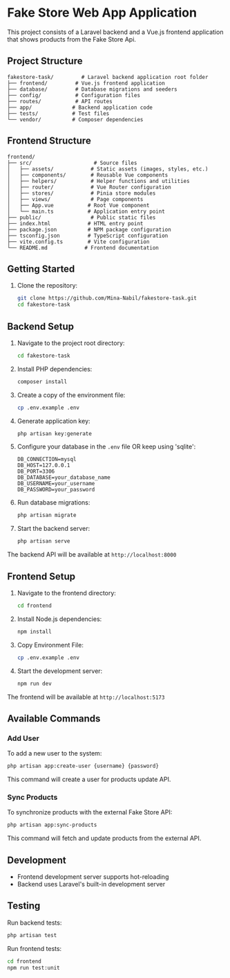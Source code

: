# Fake Store Web App Application

This project consists of a Laravel backend and a Vue.js frontend application that shows products from the Fake Store Api.

## Project Structure

```
fakestore-task/         # Laravel backend application root folder
├── frontend/         # Vue.js frontend application
├── database/         # Database migrations and seeders
├── config/           # Configuration files
├── routes/           # API routes
├── app/             # Backend application code
├── tests/           # Test files
└── vendor/          # Composer dependencies
```

## Frontend Structure

```
frontend/
├── src/                    # Source files
│   ├── assets/            # Static assets (images, styles, etc.)
│   ├── components/        # Reusable Vue components
│   ├── helpers/           # Helper functions and utilities
│   ├── router/            # Vue Router configuration
│   ├── stores/            # Pinia store modules
│   ├── views/             # Page components
│   ├── App.vue           # Root Vue component
│   └── main.ts           # Application entry point
├── public/                # Public static files
├── index.html            # HTML entry point
├── package.json          # NPM package configuration
├── tsconfig.json         # TypeScript configuration
├── vite.config.ts        # Vite configuration
└── README.md            # Frontend documentation
```

## Getting Started

1. Clone the repository:
   ```bash
   git clone https://github.com/Mina-Nabil/fakestore-task.git
   cd fakestore-task
   ```

## Backend Setup

1. Navigate to the project root directory:
   ```bash
   cd fakestore-task
   ```

2. Install PHP dependencies:
   ```bash
   composer install
   ```

3. Create a copy of the environment file:
   ```bash
   cp .env.example .env
   ```

4. Generate application key:
   ```bash
   php artisan key:generate
   ```

5. Configure your database in the `.env` file OR keep using 'sqlite':
   ```
   DB_CONNECTION=mysql
   DB_HOST=127.0.0.1
   DB_PORT=3306
   DB_DATABASE=your_database_name
   DB_USERNAME=your_username
   DB_PASSWORD=your_password
   ```

6. Run database migrations:
   ```bash
   php artisan migrate
   ```

7. Start the backend server:
   ```bash
   php artisan serve
   ```

The backend API will be available at `http://localhost:8000`

## Frontend Setup

1. Navigate to the frontend directory:
   ```bash
   cd frontend
   ```

2. Install Node.js dependencies:
   ```bash
   npm install
   ```

3. Copy Environment File:
    ```bash
    cp .env.example .env
    ```

4. Start the development server:
   ```bash
   npm run dev
   ```

The frontend will be available at `http://localhost:5173`

## Available Commands

### Add User
To add a new user to the system:
```bash
php artisan app:create-user {username} {password}
```
This command will create a user for products update API.

### Sync Products
To synchronize products with the external Fake Store API:
```bash
php artisan app:sync-products
```
This command will fetch and update products from the external API.

## Development

- Frontend development server supports hot-reloading
- Backend uses Laravel's built-in development server

## Testing

Run backend tests:
```bash
php artisan test
```

Run frontend tests:
```bash
cd frontend
npm run test:unit
```
